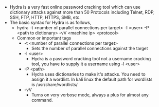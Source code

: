- Hydra is a very fast online password cracking tool which can use dictionary attacks against more than 50 Protocols including Telnet, RDP, SSH, FTP, HTTP, HTTPS, SMB, etc.
- The basic syntax for Hydra is as follows, 
	- hydra -t \<number of parallel connections per target\> -l \<user\> -P \<path to dictionary\> -vV  \<machine ip\> \<protocol\>
	- Common or important tags
		- -t \<number of parallel connections per target\>
			- Sets the number of parallel connections against the target
		- -l \<user\>
			- Hydra is a password cracking tool not a username cracking tool, you have to supply it a username using -l \<user\>
		- -P \<path\>
			- Hydra uses dictionaries to make it's attacks. You need to assign it a wordlist. In kali linux the default path for wordlists is /usr/share/wordlists/
		- -vV
			- Turns on very verbose mode, always a plus for almost any command.